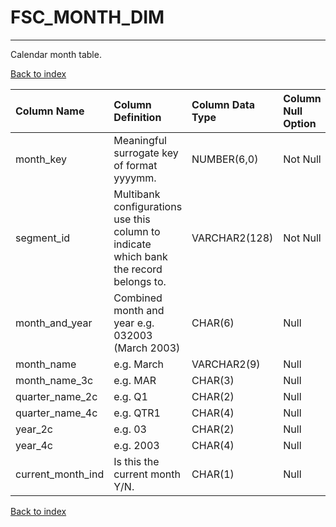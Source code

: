 # **FSC_MONTH_DIM**

---

Calendar month table.

[Back to index](./index.md)

| Column Name       | Column Definition                                                                      | Column Data Type   | Column Null Option   | PK   | FK   |
|:------------------|:---------------------------------------------------------------------------------------|:-------------------|:---------------------|:-----|:-----|
| month_key         | Meaningful surrogate key of format yyyymm.                                             | NUMBER(6,0)        | Not Null             | Yes  | No   |
| segment_id        | Multibank configurations use this column to indicate which bank the record belongs to. | VARCHAR2(128)      | Not Null             | Yes  | No   |
| month_and_year    | Combined month and year e.g. 032003 (March 2003)                                       | CHAR(6)            | Null                 | No   | No   |
| month_name        | e.g. March                                                                             | VARCHAR2(9)        | Null                 | No   | No   |
| month_name_3c     | e.g. MAR                                                                               | CHAR(3)            | Null                 | No   | No   |
| quarter_name_2c   | e.g. Q1                                                                                | CHAR(2)            | Null                 | No   | No   |
| quarter_name_4c   | e.g. QTR1                                                                              | CHAR(4)            | Null                 | No   | No   |
| year_2c           | e.g. 03                                                                                | CHAR(2)            | Null                 | No   | No   |
| year_4c           | e.g. 2003                                                                              | CHAR(4)            | Null                 | No   | No   |
| current_month_ind | Is this the current month Y/N.                                                         | CHAR(1)            | Null                 | No   | No   |

[Back to index](./index.md)